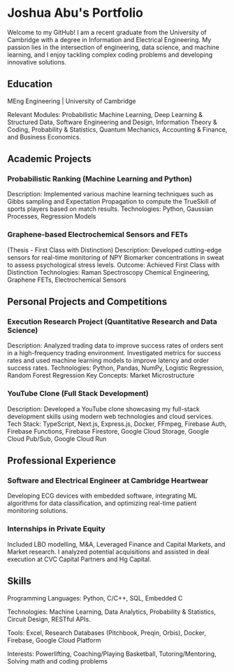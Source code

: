 # Joshua Abu's Portfolio
Welcome to my GitHub! I am a recent graduate from the University of Cambridge with a degree in Information and Electrical Engineering. My passion lies in the intersection of engineering, data science, and machine learning, and I enjoy tackling complex coding problems and developing innovative solutions.

## Education
 MEng Engineering | University of Cambridge

 Relevant Modules: Probabilistic Machine Learning, Deep Learning & Structured Data, Software Engineering and Design, Information Theory & Coding, Probability & Statistics, Quantum Mechanics, Accounting & Finance, and Business Economics.
 
## Academic Projects
### Probabilistic Ranking (Machine Learning and Python)
Description: Implemented various machine learning techniques such as Gibbs sampling and Expectation Propagation to compute the TrueSkill of sports players based on match results.
Technologies: Python, Gaussian Processes, Regression Models
### Graphene-based Electrochemical Sensors and FETs 
  (Thesis - First Class with Distinction)
Description: Developed cutting-edge sensors for real-time monitoring of NPY Biomarker concentrations in sweat to assess psychological stress levels.
Outcome: Achieved First Class with Distinction
Technologies: Raman Spectroscopy Chemical Engineering, Graphene FETs, Electrochemical Sensors

## Personal Projects and Competitions

### Execution Research Project (Quantitative Research and Data Science)
Description: Analyzed trading data to improve success rates of orders sent in a high-frequency trading environment. Investigated metrics for success rates and used machine learning models to improve latency and order success rates.
Technologies: Python, Pandas, NumPy, Logistic Regression, Random Forest Regression
Key Concepts: Market Microstructure

### YouTube Clone (Full Stack Development)
Description: Developed a YouTube clone showcasing my full-stack development skills using modern web technologies and cloud services.
Tech Stack: TypeScript, Next.js, Express.js, Docker, FFmpeg, Firebase Auth, Firebase Functions, Firebase Firestore, Google Cloud Storage, Google Cloud Pub/Sub, Google Cloud Run


## Professional Experience
### Software and Electrical Engineer at Cambridge Heartwear
Developing ECG devices with embedded software, integrating ML algorithms for data classification, and optimizing real-time patient monitoring solutions.

### Internships in Private Equity
Included LBO modelling, M&A, Leveraged Finance and Capital Markets, and Market research.
I analyzed potential acquisitions and assisted in deal execution at CVC Capital Partners and Hg Capital.

## Skills
Programming Languages: Python, C/C++, SQL, Embedded C

Technologies: Machine Learning, Data Analytics, Probability & Statistics, Circuit Design, RESTful APIs.

Tools: Excel, Research Databases (Pitchbook, Preqin, Orbis), Docker, Firebase, Google Cloud Platform

Interests: Powerlifting, Coaching/Playing Basketball, Tutoring/Mentoring, Solving math and coding problems
